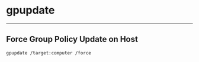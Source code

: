 # gpupdate

---

## Force Group Policy Update on Host

```batch
gpupdate /target:computer /force
```
